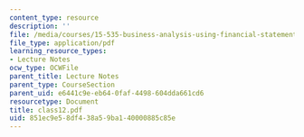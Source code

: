 ```yaml
---
content_type: resource
description: ''
file: /media/courses/15-535-business-analysis-using-financial-statements-spring-2003/851ec9e58df438a59ba140000885c85e_class12.pdf
file_type: application/pdf
learning_resource_types:
- Lecture Notes
ocw_type: OCWFile
parent_title: Lecture Notes
parent_type: CourseSection
parent_uid: e6441c9e-eb64-0faf-4498-604dda661cd6
resourcetype: Document
title: class12.pdf
uid: 851ec9e5-8df4-38a5-9ba1-40000885c85e
---
```

